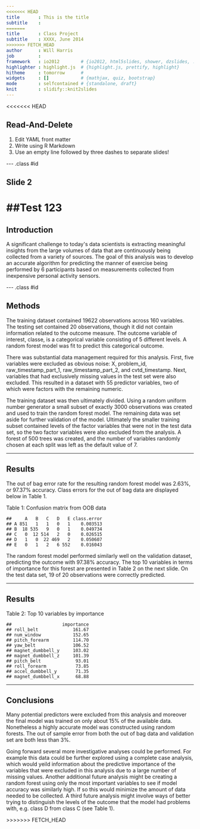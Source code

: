 ```yaml
---
<<<<<<< HEAD
title       : This is the title
subtitle    : 
=======
title       : Class Project
subtitle    : XXXX, June 2014
>>>>>>> FETCH_HEAD
author      : Will Harris
job         : 
framework   : io2012        # {io2012, html5slides, shower, dzslides, ...}
highlighter : highlight.js  # {highlight.js, prettify, highlight}
hitheme     : tomorrow      # 
widgets     : []            # {mathjax, quiz, bootstrap}
mode        : selfcontained # {standalone, draft}
knit        : slidify::knit2slides
---
```


<<<<<<< HEAD
## Read-And-Delete

1. Edit YAML front matter
2. Write using R Markdown
3. Use an empty line followed by three dashes to separate slides!

--- .class #id 

## Slide 2

##Test 123
=======
## Introduction

A significant challenge to today's data scientists is extracting meaningful insights from the large volumes of data that are continuously being collected from a variety of sources.   The goal of this analysis was to develop an accurate algorithm for predicting the manner of exercise being performed by 6 participants based on measurements collected from inexpensive personal activity sensors.


--- .class #id 

## Methods

<p>The training dataset contained 19622 observations across 160 variables.  The testing set contained 20 observations, though it did not contain information related to the outcome measure.  The outcome variable of interest, classe, is a categorical variable consisting of 5 different levels.   A random forest model was fit to predict this categorical outcome.</p>
<p>
There was substantial data management required for this analysis.  First, five variables were excluded as obvious noise: X, problem_id, raw_timestamp_part_1, raw_timestamp_part_2, and cvtd_timestamp.  Next, variables that had exclusively missing values in the test set were also excluded.  This resulted in a dataset with 55 predictor variables, two of which were factors with the remaining numeric. </p>

<p>The training dataset was then ultimately divided.  Using a random uniform number generator a small subset of exactly 3000 observations was created and used to train the random forest model.  The remaining data was set aside for further validation of the model.  Ultimately the smaller training subset contained levels of the factor variables that were not in the test data set, so the two factor variables were also excluded from the analysis.  A forest of 500 trees was created, and the number of variables randomly chosen at each split was left as the default value of 7.</p>



---
## Results
The out of bag error rate for the resulting random forest model was 2.63%, or 97.37% accuracy.  Class errors for the out of bag data are displayed below in Table 1.

Table 1: Confusion matrix from OOB data

```
##     A   B   C   D   E class.error
## A 851   1   1   0   1    0.003513
## B  18 535   9   0   1    0.049734
## C   0  12 514   2   0    0.026515
## D   1   0  22 469   2    0.050607
## E   0   1   2   6 552    0.016043
```
The random forest model performed similarly well on the validation dataset, predicting the outcome with 97.38% accuracy.  The top 10 variables in terms of importance for this forest are presented in Table 2 on the next slide.  On the test data set, 19 of 20 observations were correctly predicted.

---
## Results

Table 2: Top 10 variables by importance

```
##                   importance
## roll_belt             161.67
## num_window            152.65
## pitch_forearm         114.70
## yaw_belt              106.52
## magnet_dumbbell_y     103.02
## magnet_dumbbell_z     101.39
## pitch_belt             93.01
## roll_forearm           73.85
## accel_dumbbell_y       71.35
## magnet_dumbbell_x      68.88
```

---
## Conclusions

<p>Many potential predictors were excluded from this analysis and moreover the final model was trained on only about 15% of the available data.  Nonetheless a highly accurate model was constructed using random forests.  The out of sample error from both the out of bag data and validation set are both less than 3%.
</p>
<p>Going forward several more investigative analyses could be performed.  For example this data could be further explored using a complete case analysis, which would yeild information about the predictive importance of the variables that were excluded in this analysis due to a large number of missing values.  Another additional future analysis might be creating a random forest using only the most important variables to see if model accuracy was similarly high.  If so this would minimize the amount of data needed to be collected.  A third future analysis might involve ways of better trying to distinguish the levels of the outcome that the model had problems with, e.g. class D from class C (see Table 1).
</p>
>>>>>>> FETCH_HEAD


